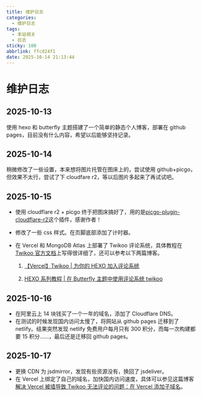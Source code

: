 ```yaml
---
title: 维护日志
categories:
  - 维护日志
tags:
  - 本站相关
  - 日志
sticky: 100
abbrlink: ffcd24f1
date: 2025-10-14 21:13:44
---
```


# 维护日志

## 2025-10-13

使用 hexo 和 butterfly 主题搭建了一个简单的静态个人博客，部署在 github pages，目前没有什么内容，希望以后能够坚持记录。

## 2025-10-14

稍微修改了一些设置，本来想将图片托管在图床上的，尝试使用 github+picgo，但效果不太行，尝试了下 cloudfare r2，等以后图片多起来了再试试吧。

## 2025-10-15

- 使用 cloudflare r2 + picgo 终于把图床搞好了，用的是[picgo-plugin-cloudflare-r2](https://github.com/JYbill/picgo-plugin-cloudflare-r2)这个插件，感谢作者！

- 修改了一些 css 样式。在页脚底部添加了计时器。

- 在 Vercel 和 MongoDB Atlas 上部署了 Twikoo 评论系统，具体教程在[Twikoo 官方文档](https://twikoo.js.org/intro.html)上写得很详细了，还可以参考以下两篇博客。

  1.  [【Vercel】Twikoo | 为你的 HEXO 加入评论系统](https://tech.yemengstar.com/vercel-twikoo-comment-your-hexo/)

  2.  [HEXO 系列教程 | 在 Butterfly 主题中使用评论系统 twikoo](https://tech.yemengstar.com/hexo-tutorial-theme-butterfly-comments/)

## 2025-10-16

- 在阿里云上 14 块钱买了一个一年的域名，添加了 Cloudflare DNS。
- 在测试的时候发现国内访问太慢了，将网站从 github pages 迁移到了 netlify。结果突然发现 netlify 免费用户每月只有 300 积分，而每一次构建都要 15 积分……，最后还是迁移回 github pages。

## 2025-10-17

- 更换 CDN 为 jsdmirror，发现有些资源没有，换回了 jsdeliver。
- 在 Vercel 上绑定了自己的域名，加快国内访问速度，具体可以参见这篇博客[解决 Vercel 被墙导致 Twikoo 无法评论的问题：在 Vercel 添加子域名](https://thirdshire.com/vercel-custom-subdomain/)。
